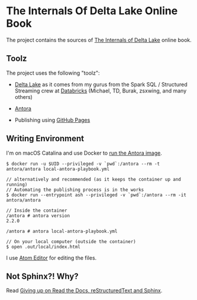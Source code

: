 # The Internals Of Delta Lake Online Book

The project contains the sources of [The Internals of Delta Lake](https://books.japila.pl/delta-lake-internals) online book.

## Toolz

The project uses the following "toolz":

* [Delta Lake](https://delta.io/) as it comes from my gurus from the Spark SQL / Structured Streaming crew at [Databricks](https://databricks.com/) (Michael, TD, Burak, zsxwing, and many others)

* [Antora](https://antora.org/)

* Publishing using [GitHub Pages](https://help.github.com/en/github/working-with-github-pages)

## Writing Environment

I'm on macOS Catalina and use Docker to [run the Antora image](https://docs.antora.org/antora/2.2/antora-container/#run-the-antora-image).

```
$ docker run -u $UID --privileged -v `pwd`:/antora --rm -t antora/antora local-antora-playbook.yml

// alternatively and recommended (as it keeps the container up and running)
// Automating the publishing process is in the works
$ docker run --entrypoint ash --privileged -v `pwd`:/antora --rm -it antora/antora

// Inside the container
/antora # antora version
2.2.0

/antora # antora local-antora-playbook.yml

// On your local computer (outside the container)
$ open .out/local/index.html
```

I use [Atom Editor](https://atom.io/) for editing the files.

## Not Sphinx?! Why?

Read [Giving up on Read the Docs, reStructuredText and Sphinx](https://medium.com/@jaceklaskowski/giving-up-on-read-the-docs-restructuredtext-and-sphinx-674961804641).
